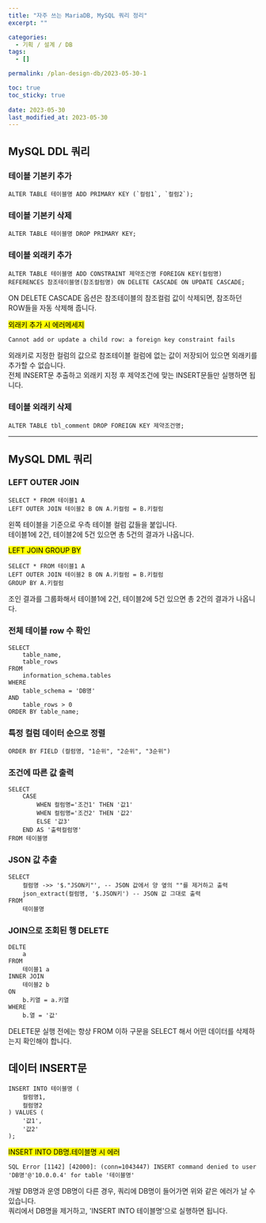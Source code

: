 ```yaml
---
title: "자주 쓰는 MariaDB, MySQL 쿼리 정리"
excerpt: ""

categories:
  - 기획 / 설계 / DB
tags:
  - []

permalink: /plan-design-db/2023-05-30-1

toc: true
toc_sticky: true
 
date: 2023-05-30
last_modified_at: 2023-05-30
---
```


## MySQL DDL 쿼리

### 테이블 기본키 추가
```
ALTER TABLE 테이블명 ADD PRIMARY KEY (`컬럼1`, `컬럼2`);
```

### 테이블 기본키 삭제
```
ALTER TABLE 테이블명 DROP PRIMARY KEY;
```

### 테이블 외래키 추가
```
ALTER TABLE 테이블명 ADD CONSTRAINT 제약조건명 FOREIGN KEY(컬럼명) REFERENCES 참조테이블명(참조컬럼명) ON DELETE CASCADE ON UPDATE CASCADE;
```
ON DELETE CASCADE 옵션은 참조테이블의 참조컬럼 값이 삭제되면, 참조하던 ROW들을 자동 삭제해 줍니다.

<mark>외래키 추가 시 에러메세지</mark>
```
Cannot add or update a child row: a foreign key constraint fails
```
외래키로 지정한 컬럼의 값으로 참조테이블 컬럼에 없는 값이 저장되어 있으면 외래키를 추가할 수 없습니다.  
전체 INSERT문 추출하고 외래키 지정 후 제약조건에 맞는 INSERT문들만 실행하면 됩니다.

### 테이블 외래키 삭제
```
ALTER TABLE tbl_comment DROP FOREIGN KEY 제약조건명;
```

---

## MySQL DML 쿼리

### LEFT OUTER JOIN
```
SELECT * FROM 테이블1 A
LEFT OUTER JOIN 테이블2 B ON A.키컬럼 = B.키컬럼
```
왼쪽 테이블을 기준으로 우측 테이블 컬럼 값들을 붙입니다.  
테이블1에 2건, 테이블2에 5건 있으면 총 5건의 결과가 나옵니다.

<mark>LEFT JOIN GROUP BY</mark>
```
SELECT * FROM 테이블1 A
LEFT OUTER JOIN 테이블2 B ON A.키컬럼 = B.키컬럼
GROUP BY A.키컬럼
```
조인 결과를 그룹화해서 테이블1에 2건, 테이블2에 5건 있으면 총 2건의 결과가 나옵니다.

### 전체 테이블 row 수 확인
```
SELECT 
	table_name, 
	table_rows
FROM
	information_schema.tables
WHERE
	table_schema = 'DB명'
AND
	table_rows > 0
ORDER BY table_name;
```

### 특정 컬럼 데이터 순으로 정렬
```
ORDER BY FIELD (컬럼명, "1순위", "2순위", "3순위")
```

### 조건에 따른 값 출력
```
SELECT
	CASE
		WHEN 컬럼명='조건1' THEN '값1'
		WHEN 컬럼명='조건2' THEN '값2'
		ELSE '값3'
	END AS '출력컬럼명'
FROM 테이블명
```

### JSON 값 추출
```
SELECT
	컬럼명 ->> '$."JSON키"', -- JSON 값에서 양 옆의 ""를 제거하고 출력
	json_extract(컬럼명, '$.JSON키') -- JSON 값 그대로 출력
FROM
	테이블명
```

### JOIN으로 조회된 행 DELETE
```
DELTE    
	a
FROM
	테이블1 a
INNER JOIN
	테이블2 b
ON
	b.키열 = a.키열
WHERE
	b.열 = '값'
```
DELETE문 실행 전에는 항상 FROM 이하 구문을 SELECT 해서 어떤 데이터를 삭제하는지 확인해야 합니다.

## 데이터 INSERT문
```
INSERT INTO 테이블명 (
	컬럼명1,
	컬럼명2
) VALUES (
	'값1',
	'값2'
);
```

<mark>INSERT INTO DB명.테이블명 시 에러</mark>
```
SQL Error [1142] [42000]: (conn=1043447) INSERT command denied to user 'DB명'@'10.0.0.4' for table '테이블명'
```
개발 DB명과 운영 DB명이 다른 경우, 쿼리에 DB명이 들어가면 위와 같은 에러가 날 수 있습니다.  
쿼리에서 DB명을 제거하고, 'INSERT INTO 테이블명'으로 실행하면 됩니다.